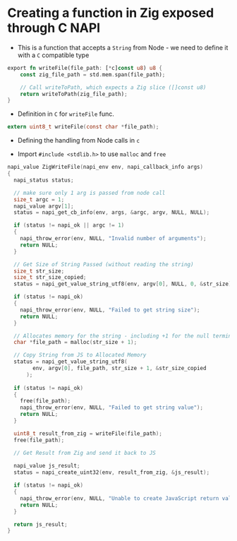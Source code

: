 # Creating a function in Zig exposed through C NAPI

- This is a function that accepts a `String` from Node - we need to define it with a `C` compatible type

```rust
export fn writeFile(file_path: [*c]const u8) u8 {
    const zig_file_path = std.mem.span(file_path);

    // Call writeToPath, which expects a Zig slice ([]const u8)
    return writeToPath(zig_file_path);
}
```

- Definition in `C` for `writeFile` func.


```c
extern uint8_t writeFile(const char *file_path);
```

- Defining the handling from Node calls in `c`

- Import `#include <stdlib.h>` to use `malloc`  and `free`  

```c
napi_value ZigWriteFile(napi_env env, napi_callback_info args)
{
  napi_status status;

  // make sure only 1 arg is passed from node call
  size_t argc = 1;
  napi_value argv[1];
  status = napi_get_cb_info(env, args, &argc, argv, NULL, NULL);

  if (status != napi_ok || argc != 1)
  {
    napi_throw_error(env, NULL, "Invalid number of arguments");
    return NULL;
  }

  // Get Size of String Passed (without reading the string)
  size_t str_size;
  size_t str_size_copied;
  status = napi_get_value_string_utf8(env, argv[0], NULL, 0, &str_size);

  if (status != napi_ok)
  {
    napi_throw_error(env, NULL, "Failed to get string size");
    return NULL;
  }

  // Allocates memory for the string - including +1 for the null terminator
  char *file_path = malloc(str_size + 1);

  // Copy String from JS to Allocated Memory
  status = napi_get_value_string_utf8(
        env, argv[0], file_path, str_size + 1, &str_size_copied
      );
  
  if (status != napi_ok)
  {
    free(file_path);
    napi_throw_error(env, NULL, "Failed to get string value");
    return NULL;
  }

  uint8_t result_from_zig = writeFile(file_path);
  free(file_path);

  // Get Result from Zig and send it back to JS
  
  napi_value js_result;
  status = napi_create_uint32(env, result_from_zig, &js_result);

  if (status != napi_ok)
  {
    napi_throw_error(env, NULL, "Unable to create JavaScript return value");
    return NULL;
  }

  return js_result;
}

```